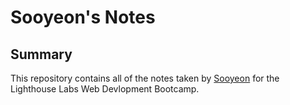 # Sooyeon's Notes

## Summary

This repository contains all of the notes taken by [Sooyeon](https://github.com/SooyeonCheon)  for the Lighthouse Labs Web Devlopment Bootcamp.


